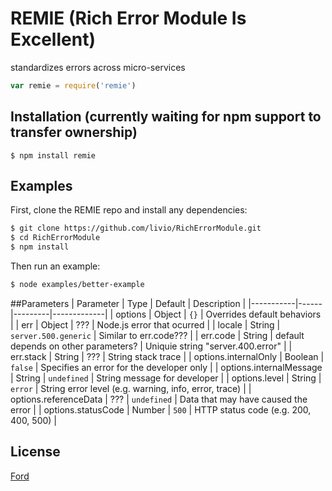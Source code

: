 # REMIE (Rich Error Module Is Excellent)
standardizes errors across micro-services

```js
var remie = require('remie')
```

## Installation (currently waiting for npm support to transfer ownership)
```$ npm install remie```

## Examples
First, clone the REMIE repo and install any dependencies:
```bash
$ git clone https://github.com/livio/RichErrorModule.git
$ cd RichErrorModule
$ npm install
```
Then run an example:
```bash
$ node examples/better-example
```

##Parameters
| Parameter | Type | Default | Description |
|-----------|------|---------|-------------|
| options | Object | ```{}``` | Overrides default behaviors |
| err | Object | ??? | Node.js error that ocurred |
| locale | String | ```server.500.generic``` | Similar to err.code??? |
| err.code | String | default depends on other parameters? | Uniquie string "server.400.error" |
| err.stack | String | ??? | String stack trace |
| options.internalOnly | Boolean | ```false``` | Specifies an error for the developer only |
| options.internalMessage | String | ```undefined``` | String message for developer |
| options.level | String | ```error``` | String error level (e.g. warning, info, error, trace) |
| options.referenceData | ??? | ```undefined``` | Data that may have caused the error |
| options.statusCode | Number | ```500``` | HTTP status code (e.g. 200, 400, 500) |

## License
[Ford](license)
